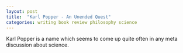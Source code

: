 ```yaml
---
layout: post
title:  "Karl Popper - An Unended Quest"
categories: writing book review philosophy science
---
```


Karl Popper is a name which seems to come up quite often in any meta discussion about science.
